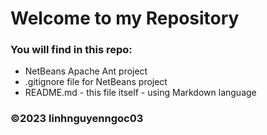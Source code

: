 # Welcome to my Repository
### You will find in this repo:
- NetBeans Apache Ant project
- .gitignore file for NetBeans project
- README.md - this file itself - using Markdown language
### ©2023 linhnguyenngoc03
